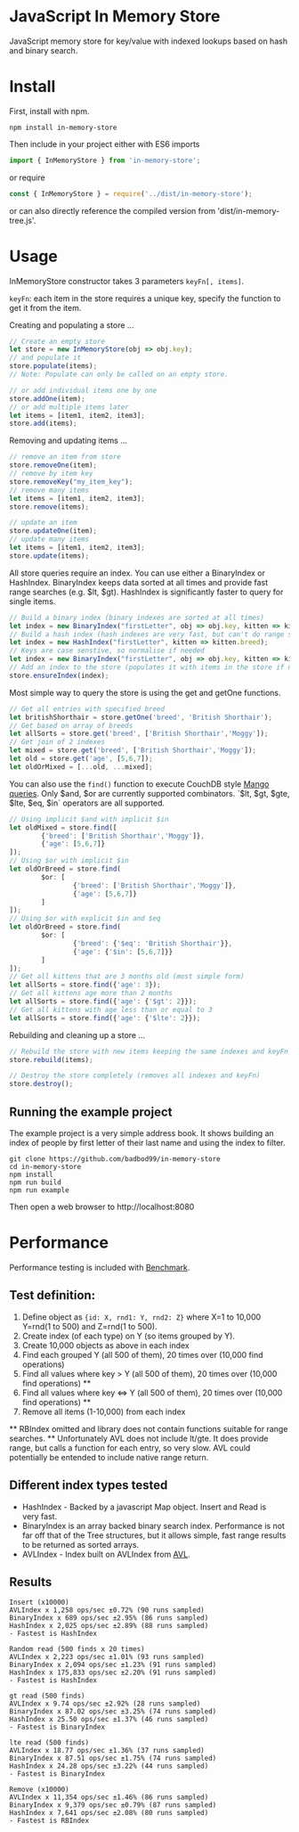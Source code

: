 # JavaScript In Memory Store
JavaScript memory store for key/value with indexed lookups based on hash and binary search.

# Install 
First, install with npm.
```shell
npm install in-memory-store
```
Then include in your project either with ES6 imports
```javascript
import { InMemoryStore } from 'in-memory-store';
```
or require
```javascript
const { InMemoryStore } = require('../dist/in-memory-store');
```
or can also directly reference the compiled version from 'dist/in-memory-tree.js'.

# Usage
InMemoryStore constructor takes 3 parameters `keyFn[, items]`. 

`keyFn`: each item in the store requires a unique key, specify the function to get it from the item.

Creating and populating a store ...
```javascript
// Create an empty store
let store = new InMemoryStore(obj => obj.key);
// and populate it
store.populate(items);
// Note: Populate can only be called on an empty store.

// or add individual items one by one
store.addOne(item);
// or add multiple items later
let items = [item1, item2, item3];
store.add(items);
```

Removing and updating items ...
```javascript
// remove an item from store
store.removeOne(item);
// remove by item key
store.removeKey("my_item_key");
// remove many items
let items = [item1, item2, item3];
store.remove(items);

// update an item
store.updateOne(item);
// update many items
let items = [item1, item2, item3];
store.update(items);
```

All store queries require an index. You can use either a BinaryIndex or HashIndex.  BinaryIndex keeps data sorted at all times and provide fast range searches (e.g. $lt, $gt).  HashIndex is significantly faster to query for single items. 
```javascript
// Build a binary index (binary indexes are sorted at all times)
let index = new BinaryIndex("firstLetter", obj => obj.key, kitten => kitten.breed);
// Build a hash index (hash indexes are very fast, but can't do range searches)
let index = new HashIndex("firstLetter", kitten => kitten.breed);
// Keys are case senstive, so normalise if needed
let index = new BinaryIndex("firstLetter", obj => obj.key, kitten => kitten.breed.toLowerCase());
// Add an index to the store (populates it with items in the store if not already populated)
store.ensureIndex(index);
```

Most simple way to query the store is using the get and getOne functions.
```javascript
// Get all entries with specified breed
let britishShorthair = store.getOne('breed', 'British Shorthair');
// Get based on array of breeds
let allSorts = store.get('breed', ['British Shorthair','Moggy']);
// Get join of 2 indexes
let mixed = store.get('breed', ['British Shorthair','Moggy']);
let old = store.get('age', [5,6,7]);
let oldOrMixed = [...old, ...mixed];
```

You can also use the `find()` function to execute CouchDB style [Mango queries](https://docs.couchdb.org/en/2.2.0/api/database/find.html). Only $and, $or are currently supported combinators.  `$lt, $gt, $gte, $lte, $eq, $in` operators are all supported.
```javascript
// Using implicit $and with implicit $in
let oldMixed = store.find([
        {'breed': ['British Shorthair','Moggy']},
        {'age': [5,6,7]}
]);
// Using $or with implicit $in
let oldOrBreed = store.find(
        $or: [
                {'breed': ['British Shorthair','Moggy']},
                {'age': [5,6,7]}
        ]
]);
// Using $or with explicit $in and $eq
let oldOrBreed = store.find(
        $or: [
                {'breed': {'$eq': 'British Shorthair'}},
                {'age': {'$in': [5,6,7]}}
        ]
]);
// Get all kittens that are 3 months old (most simple form)
let allSorts = store.find({'age': 3});
// Get all kittens age more than 2 months
let allSorts = store.find({'age': {'$gt': 2}});
// Get all kittens with age less than or equal to 3
let allSorts = store.find({'age': {'$lte': 2}});
```

Rebuilding and cleaning up a store ...
```javascript
// Rebuild the store with new items keeping the same indexes and keyFn
store.rebuild(items);

// Destroy the store completely (removes all indexes and keyFn)
store.destroy();
```

## Running the example project
The example project is a very simple address book.  It shows building an index
of people by first letter of their last name and using the index to filter.
```Shell
git clone https://github.com/badbod99/in-memory-store
cd in-memory-store
npm install
npm run build
npm run example
```
Then open a web browser to http://localhost:8080

# Performance
Performance testing is included with [Benchmark](https://benchmarkjs.com/).

## Test definition:
1. Define object as `{id: X, rnd1: Y, rnd2: Z}` where X=1 to 10,000 Y=rnd(1 to 500) and Z=rnd(1 to 500).
2. Create index (of each type) on Y (so items grouped by Y).
3. Create 10,000 objects as above in each index
4. Find each grouped Y (all 500 of them), 20 times over (10,000 find operations)
5. Find all values where key > Y (all 500 of them), 20 times over (10,000 find operations) **
6. Find all values where key <=> Y (all 500 of them), 20 times over (10,000 find operations) **
7. Remove all items (1-10,000) from each index

** RBIndex omitted and library does not contain functions suitable for range searches.
** Unfortunately AVL does not include lt/gte. It does provide range, but calls a function for
each entry, so very slow.  AVL could potentially be entended to include native range return.

## Different index types tested
* HashIndex - Backed by a javascript Map object. Insert and Read is  
very fast.
* BinaryIndex is an array backed binary search index.  Performance is not
far off that of the Tree structures, but it allows simple, fast range
results to be returned as sorted arrays.
* AVLIndex - Index built on AVLIndex from [AVL](https://github.com/w8r/avl).

## Results
```shell
Insert (x10000)
AVLIndex x 1,258 ops/sec ±0.72% (90 runs sampled)
BinaryIndex x 689 ops/sec ±2.95% (86 runs sampled)
HashIndex x 2,025 ops/sec ±2.89% (88 runs sampled)
- Fastest is HashIndex

Random read (500 finds x 20 times)
AVLIndex x 2,223 ops/sec ±1.01% (93 runs sampled)
BinaryIndex x 2,094 ops/sec ±1.23% (91 runs sampled)
HashIndex x 175,833 ops/sec ±2.20% (91 runs sampled)
- Fastest is HashIndex

gt read (500 finds)
AVLIndex x 9.74 ops/sec ±2.92% (28 runs sampled)
BinaryIndex x 87.02 ops/sec ±3.25% (74 runs sampled)
HashIndex x 25.50 ops/sec ±1.37% (46 runs sampled)
- Fastest is BinaryIndex

lte read (500 finds)
AVLIndex x 18.77 ops/sec ±1.36% (37 runs sampled)
BinaryIndex x 87.51 ops/sec ±1.75% (74 runs sampled)
HashIndex x 24.28 ops/sec ±3.22% (44 runs sampled)
- Fastest is BinaryIndex

Remove (x10000)
AVLIndex x 11,354 ops/sec ±1.46% (86 runs sampled)
BinaryIndex x 9,379 ops/sec ±0.79% (87 runs sampled)
HashIndex x 7,641 ops/sec ±2.08% (80 runs sampled)
- Fastest is RBIndex
```
